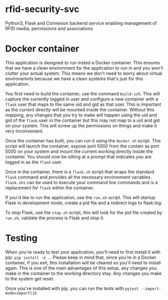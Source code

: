 # rfid-security-svc
Python3, Flask and Connexion backend service enabling management of RFID media, permissions and associations

# Docker container

This application is designed to run insted a Docker container. This ensures that we have a clean environment for the application to run in and you won't clutter your actual system. This means we don't need to worry about virtual environemnts because we have a clean systems that's just for this application.

You first need to build the container, use the command `build.ssh`. This will capture the currently logged in user and configure a new container with a `flask` user that maps to the same uid and gid as that user. This is important as the current directly will be mounted inside the container. Without this mapping, any changes that you try to make will happen using the uid and gid of the `flask` user in the container but this may not map to a uid and gid on your system. This will screw up the permissions on things and make it very inconvenient.

Once the container has built, you can run it using the `docker.sh` script. This script will launch the container, expose port 5000 from the contain as port 5000 on your system and mount the current working directly inside the container. You should now be sitting at a prompt that indicates you are logged in as the `flask` user.

Once in the container, there is a `flask.sh` script that wraps the standard `flask` command and provides all the necessary environment variables. `flask.shs` can be used to execute your command line commands and is a replacement for `flask` within the container.

If you'd like to run the application, use the `run.sh` script. This will startup Flask in development mode, create a pid file and a redirect logs to flask.log.

To stop Flask, use the `stop.sh` script, this will look for the pid file created by `run.sh`, validate the process is Flask and stop it.

# Testing

When you're ready to test your application, you'll need to first install it with pip: `pip install -e .`. Please keep in mind that, since you're in a Docker container, if you exit, this installation will be cleared so you'll need to install again. This is one of the main advantages of this setup, any changes you make in the container to the working directory stay. Any changes you make to the system get reset.

Once you've installed with pip, you can run the tests with `pytest --import-mode=importlib`

